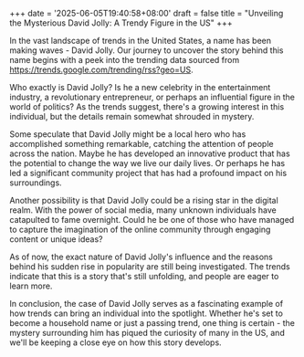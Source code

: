 +++
date = '2025-06-05T19:40:58+08:00'
draft = false
title = "Unveiling the Mysterious David Jolly: A Trendy Figure in the US"
+++

In the vast landscape of trends in the United States, a name has been making waves - David Jolly. Our journey to uncover the story behind this name begins with a peek into the trending data sourced from https://trends.google.com/trending/rss?geo=US.

Who exactly is David Jolly? Is he a new celebrity in the entertainment industry, a revolutionary entrepreneur, or perhaps an influential figure in the world of politics? As the trends suggest, there's a growing interest in this individual, but the details remain somewhat shrouded in mystery.

Some speculate that David Jolly might be a local hero who has accomplished something remarkable, catching the attention of people across the nation. Maybe he has developed an innovative product that has the potential to change the way we live our daily lives. Or perhaps he has led a significant community project that has had a profound impact on his surroundings.

Another possibility is that David Jolly could be a rising star in the digital realm. With the power of social media, many unknown individuals have catapulted to fame overnight. Could he be one of those who have managed to capture the imagination of the online community through engaging content or unique ideas?

As of now, the exact nature of David Jolly's influence and the reasons behind his sudden rise in popularity are still being investigated. The trends indicate that this is a story that's still unfolding, and people are eager to learn more.

In conclusion, the case of David Jolly serves as a fascinating example of how trends can bring an individual into the spotlight. Whether he's set to become a household name or just a passing trend, one thing is certain - the mystery surrounding him has piqued the curiosity of many in the US, and we'll be keeping a close eye on how this story develops.